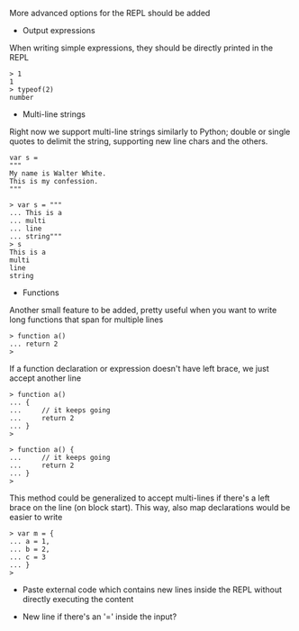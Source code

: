 More advanced options for the REPL should be added

- Output expressions

When writing simple expressions, they should be directly printed in the REPL

```
> 1
1
> typeof(2)
number
```

- Multi-line strings

Right now we support multi-line strings similarly to Python; double or single quotes to delimit the string, supporting new line chars and the others.

```
var s =
"""
My name is Walter White.
This is my confession.
"""
```

```
> var s = """
... This is a
... multi
... line
... string"""
> s
This is a
multi
line
string
```

- Functions

Another small feature to be added, pretty useful when you want to write long functions that span for multiple lines

```
> function a()
... return 2
>
```

If a function declaration or expression doesn't have left brace, we just accept another line

```
> function a()
... {
...     // it keeps going
...     return 2
... }
>
```

```
> function a() {
...     // it keeps going
...     return 2
... }
>
```

This method could be generalized to accept multi-lines if there's a left brace on the line (on block start). This way, also map declarations would be easier to write

```
> var m = {
... a = 1,
... b = 2,
... c = 3
... }
>
```

- Paste external code which contains new lines inside the REPL without directly executing the content

- New line if there's an '=' inside the input?